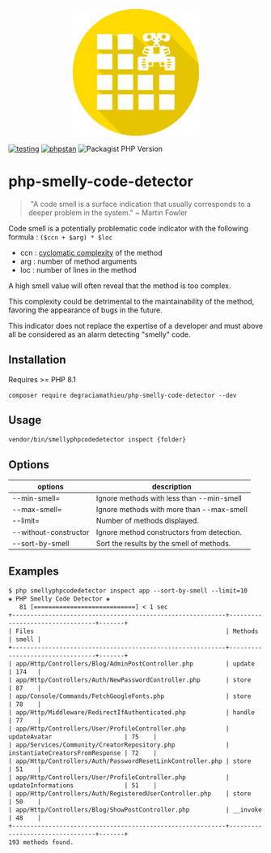 <p align="center">
<img src="https://github.com/DeGraciaMathieu/php-smelly-code-detector/blob/master/arts/robot.png" width="250">
</p>

[![testing](https://github.com/DeGraciaMathieu/php-smelly-code-detector/actions/workflows/testing.yml/badge.svg)](https://github.com/DeGraciaMathieu/php-smelly-code-detector/actions/workflows/testing.yml)
[![phpstan](https://github.com/DeGraciaMathieu/php-smelly-code-detector/actions/workflows/phpstan.yml/badge.svg)](https://github.com/DeGraciaMathieu/php-smelly-code-detector/actions/workflows/phpstan.yml)
![Packagist PHP Version](https://img.shields.io/packagist/dependency-v/degraciamathieu/smelly-php-code-detector/php)

# php-smelly-code-detector

> "A code smell is a surface indication that usually corresponds to a deeper problem in the system."
> ~ Martin Fowler

Code smell is a potentially problematic code indicator with the following formula : `($ccn + $arg) * $loc`

- ccn : [cyclomatic complexity](https://en.wikipedia.org/wiki/Cyclomatic_complexity) of the method
- arg : number of method arguments
- loc : number of lines in the method

A high smell value will often reveal that the method is too complex.

This complexity could be detrimental to the maintainability of the method, favoring the appearance of bugs in the future.

This indicator does not replace the expertise of a developer and must above all be considered as an alarm detecting "smelly" code.

## Installation
Requires >= PHP 8.1
```
composer require degraciamathieu/php-smelly-code-detector --dev
```
## Usage
```
vendor/bin/smellyphpcodedetector inspect {folder}
```
## Options
| options               | description |
|-----------------------|-------------|
| --min-smell=                | Ignore methods with less than --min-smell         |
| --max-smell=                | Ignore methods with more than --max-smell         |
| --limit=              | Number of methods displayed.         |
| --without-constructor | Ignore method constructors from detection.         |
| --sort-by-smell      | Sort the results by the smell of methods.         |
## Examples
```
$ php smellyphpcodedetector inspect app --sort-by-smell --limit=10
❀ PHP Smelly Code Detector ❀
   81 [============================] < 1 sec
+-----------------------------------------------------------+---------------------------------+-------+
| Files                                                     | Methods                         | smell |
+-----------------------------------------------------------+---------------------------------+-------+
| app/Http/Controllers/Blog/AdminPostController.php         | update                          | 174   |
| app/Http/Controllers/Auth/NewPasswordController.php       | store                           | 87    |
| app/Console/Commands/FetchGoogleFonts.php                 | store                           | 78    |
| app/Http/Middleware/RedirectIfAuthenticated.php           | handle                          | 77    |
| app/Http/Controllers/User/ProfileController.php           | updateAvatar                    | 75    |
| app/Services/Community/CreatorRepository.php              | instantiateCreatorsFromResponse | 72    |
| app/Http/Controllers/Auth/PasswordResetLinkController.php | store                           | 51    |
| app/Http/Controllers/User/ProfileController.php           | updateInformations              | 51    |
| app/Http/Controllers/Auth/RegisteredUserController.php    | store                           | 50    |
| app/Http/Controllers/Blog/ShowPostController.php          | __invoke                        | 48    |
+-----------------------------------------------------------+---------------------------------+-------+
193 methods found.
```
